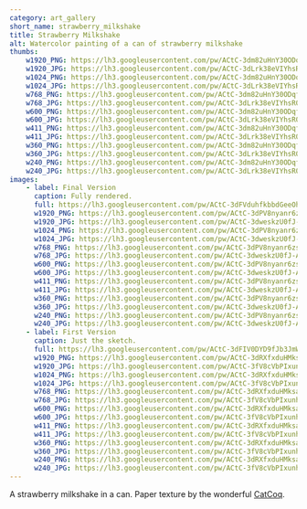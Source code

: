 ```yaml
---
category: art_gallery
short_name: strawberry_milkshake
title: Strawberry Milkshake
alt: Watercolor painting of a can of strawberry milkshake
thumbs:
    w1920_PNG: https://lh3.googleusercontent.com/pw/ACtC-3dm82uHnY30ODqf8wAAKygPFDTQNBz9MgjLM9MfFqdot4ZXxi4Uo9IMnvU10OjalLHi2YamAXikeohzEks4kTxRV1_fXbMtX80xpNeJgWR1X_hVfjxoaMsRwsfPbBGdJXjMP8Tdzpg21qLItZF7yBuM=w355
    w1920_JPG: https://lh3.googleusercontent.com/pw/ACtC-3dLrk38eVIYhsR0k29CMpX05sS5rl99ffgCwVX15c5dExi3ohJLQ4MQjTocDOAEQmz6HU7uIqh4IzOEewtAuOhKSkKa3BsIBSPgHFNMYoqCKZlsHvP2dd--fiM2xs9eeXaneH8Wb5EcsityrluInZ8P=w355
    w1024_PNG: https://lh3.googleusercontent.com/pw/ACtC-3dm82uHnY30ODqf8wAAKygPFDTQNBz9MgjLM9MfFqdot4ZXxi4Uo9IMnvU10OjalLHi2YamAXikeohzEks4kTxRV1_fXbMtX80xpNeJgWR1X_hVfjxoaMsRwsfPbBGdJXjMP8Tdzpg21qLItZF7yBuM=w284
    w1024_JPG: https://lh3.googleusercontent.com/pw/ACtC-3dLrk38eVIYhsR0k29CMpX05sS5rl99ffgCwVX15c5dExi3ohJLQ4MQjTocDOAEQmz6HU7uIqh4IzOEewtAuOhKSkKa3BsIBSPgHFNMYoqCKZlsHvP2dd--fiM2xs9eeXaneH8Wb5EcsityrluInZ8P=w284
    w768_PNG: https://lh3.googleusercontent.com/pw/ACtC-3dm82uHnY30ODqf8wAAKygPFDTQNBz9MgjLM9MfFqdot4ZXxi4Uo9IMnvU10OjalLHi2YamAXikeohzEks4kTxRV1_fXbMtX80xpNeJgWR1X_hVfjxoaMsRwsfPbBGdJXjMP8Tdzpg21qLItZF7yBuM=w213
    w768_JPG: https://lh3.googleusercontent.com/pw/ACtC-3dLrk38eVIYhsR0k29CMpX05sS5rl99ffgCwVX15c5dExi3ohJLQ4MQjTocDOAEQmz6HU7uIqh4IzOEewtAuOhKSkKa3BsIBSPgHFNMYoqCKZlsHvP2dd--fiM2xs9eeXaneH8Wb5EcsityrluInZ8P=w213
    w600_PNG: https://lh3.googleusercontent.com/pw/ACtC-3dm82uHnY30ODqf8wAAKygPFDTQNBz9MgjLM9MfFqdot4ZXxi4Uo9IMnvU10OjalLHi2YamAXikeohzEks4kTxRV1_fXbMtX80xpNeJgWR1X_hVfjxoaMsRwsfPbBGdJXjMP8Tdzpg21qLItZF7yBuM=w166
    w600_JPG: https://lh3.googleusercontent.com/pw/ACtC-3dLrk38eVIYhsR0k29CMpX05sS5rl99ffgCwVX15c5dExi3ohJLQ4MQjTocDOAEQmz6HU7uIqh4IzOEewtAuOhKSkKa3BsIBSPgHFNMYoqCKZlsHvP2dd--fiM2xs9eeXaneH8Wb5EcsityrluInZ8P=w166
    w411_PNG: https://lh3.googleusercontent.com/pw/ACtC-3dm82uHnY30ODqf8wAAKygPFDTQNBz9MgjLM9MfFqdot4ZXxi4Uo9IMnvU10OjalLHi2YamAXikeohzEks4kTxRV1_fXbMtX80xpNeJgWR1X_hVfjxoaMsRwsfPbBGdJXjMP8Tdzpg21qLItZF7yBuM=w114
    w411_JPG: https://lh3.googleusercontent.com/pw/ACtC-3dLrk38eVIYhsR0k29CMpX05sS5rl99ffgCwVX15c5dExi3ohJLQ4MQjTocDOAEQmz6HU7uIqh4IzOEewtAuOhKSkKa3BsIBSPgHFNMYoqCKZlsHvP2dd--fiM2xs9eeXaneH8Wb5EcsityrluInZ8P=w114
    w360_PNG: https://lh3.googleusercontent.com/pw/ACtC-3dm82uHnY30ODqf8wAAKygPFDTQNBz9MgjLM9MfFqdot4ZXxi4Uo9IMnvU10OjalLHi2YamAXikeohzEks4kTxRV1_fXbMtX80xpNeJgWR1X_hVfjxoaMsRwsfPbBGdJXjMP8Tdzpg21qLItZF7yBuM=w100
    w360_JPG: https://lh3.googleusercontent.com/pw/ACtC-3dLrk38eVIYhsR0k29CMpX05sS5rl99ffgCwVX15c5dExi3ohJLQ4MQjTocDOAEQmz6HU7uIqh4IzOEewtAuOhKSkKa3BsIBSPgHFNMYoqCKZlsHvP2dd--fiM2xs9eeXaneH8Wb5EcsityrluInZ8P=w100
    w240_PNG: https://lh3.googleusercontent.com/pw/ACtC-3dm82uHnY30ODqf8wAAKygPFDTQNBz9MgjLM9MfFqdot4ZXxi4Uo9IMnvU10OjalLHi2YamAXikeohzEks4kTxRV1_fXbMtX80xpNeJgWR1X_hVfjxoaMsRwsfPbBGdJXjMP8Tdzpg21qLItZF7yBuM=w66
    w240_JPG: https://lh3.googleusercontent.com/pw/ACtC-3dLrk38eVIYhsR0k29CMpX05sS5rl99ffgCwVX15c5dExi3ohJLQ4MQjTocDOAEQmz6HU7uIqh4IzOEewtAuOhKSkKa3BsIBSPgHFNMYoqCKZlsHvP2dd--fiM2xs9eeXaneH8Wb5EcsityrluInZ8P=w66
images:
    - label: Final Version
      caption: Fully rendered.
      full: https://lh3.googleusercontent.com/pw/ACtC-3dFVduhfkbbdGeeOhfEXlvc4_OREpl-6Ew5Po15gFBE0HKtKWZtOpQa82Cu1BE6415dUly0bf2vSBkM_yAI7zQAuywVQPXG651wcEyYUThDqchg-5uotJpURuUe4SohTfgk8F_pcBowFZlUvAoY745x=w1080
      w1920_PNG: https://lh3.googleusercontent.com/pw/ACtC-3dPV8nyanr6zsOE0i3bhopguRoBOW14jYHQsx8s61XP72wtJV4ahLBiY5muikcYDLUC2hGvhpdO8SVM6qL_yDB3ufZKcaJ_sKdjws3Of7hnL-7LYCiThBSPg-WtkGMB3sqsZbAdxJpXioCMgKAE9nVE=w850
      w1920_JPG: https://lh3.googleusercontent.com/pw/ACtC-3dweskzU0fJ-A4Zde_vA-AgN3BDfCQGF-wLTaT7SaGyYZjPo2ybjYvuDejC1ZD74hCvf50N-qY1_OHW3LH-QlQ-ZzJ9l56yaYekGiEkXW9N85xrnffxv4z6gxfFL9Tot0Ddd0uHV9LGBebIfVt13LZN=w850
      w1024_PNG: https://lh3.googleusercontent.com/pw/ACtC-3dPV8nyanr6zsOE0i3bhopguRoBOW14jYHQsx8s61XP72wtJV4ahLBiY5muikcYDLUC2hGvhpdO8SVM6qL_yDB3ufZKcaJ_sKdjws3Of7hnL-7LYCiThBSPg-WtkGMB3sqsZbAdxJpXioCMgKAE9nVE=w711
      w1024_JPG: https://lh3.googleusercontent.com/pw/ACtC-3dweskzU0fJ-A4Zde_vA-AgN3BDfCQGF-wLTaT7SaGyYZjPo2ybjYvuDejC1ZD74hCvf50N-qY1_OHW3LH-QlQ-ZzJ9l56yaYekGiEkXW9N85xrnffxv4z6gxfFL9Tot0Ddd0uHV9LGBebIfVt13LZN=w711
      w768_PNG: https://lh3.googleusercontent.com/pw/ACtC-3dPV8nyanr6zsOE0i3bhopguRoBOW14jYHQsx8s61XP72wtJV4ahLBiY5muikcYDLUC2hGvhpdO8SVM6qL_yDB3ufZKcaJ_sKdjws3Of7hnL-7LYCiThBSPg-WtkGMB3sqsZbAdxJpXioCMgKAE9nVE=w533
      w768_JPG: https://lh3.googleusercontent.com/pw/ACtC-3dweskzU0fJ-A4Zde_vA-AgN3BDfCQGF-wLTaT7SaGyYZjPo2ybjYvuDejC1ZD74hCvf50N-qY1_OHW3LH-QlQ-ZzJ9l56yaYekGiEkXW9N85xrnffxv4z6gxfFL9Tot0Ddd0uHV9LGBebIfVt13LZN=w533
      w600_PNG: https://lh3.googleusercontent.com/pw/ACtC-3dPV8nyanr6zsOE0i3bhopguRoBOW14jYHQsx8s61XP72wtJV4ahLBiY5muikcYDLUC2hGvhpdO8SVM6qL_yDB3ufZKcaJ_sKdjws3Of7hnL-7LYCiThBSPg-WtkGMB3sqsZbAdxJpXioCMgKAE9nVE=w416
      w600_JPG: https://lh3.googleusercontent.com/pw/ACtC-3dweskzU0fJ-A4Zde_vA-AgN3BDfCQGF-wLTaT7SaGyYZjPo2ybjYvuDejC1ZD74hCvf50N-qY1_OHW3LH-QlQ-ZzJ9l56yaYekGiEkXW9N85xrnffxv4z6gxfFL9Tot0Ddd0uHV9LGBebIfVt13LZN=w416
      w411_PNG: https://lh3.googleusercontent.com/pw/ACtC-3dPV8nyanr6zsOE0i3bhopguRoBOW14jYHQsx8s61XP72wtJV4ahLBiY5muikcYDLUC2hGvhpdO8SVM6qL_yDB3ufZKcaJ_sKdjws3Of7hnL-7LYCiThBSPg-WtkGMB3sqsZbAdxJpXioCMgKAE9nVE=w285
      w411_JPG: https://lh3.googleusercontent.com/pw/ACtC-3dweskzU0fJ-A4Zde_vA-AgN3BDfCQGF-wLTaT7SaGyYZjPo2ybjYvuDejC1ZD74hCvf50N-qY1_OHW3LH-QlQ-ZzJ9l56yaYekGiEkXW9N85xrnffxv4z6gxfFL9Tot0Ddd0uHV9LGBebIfVt13LZN=w285
      w360_PNG: https://lh3.googleusercontent.com/pw/ACtC-3dPV8nyanr6zsOE0i3bhopguRoBOW14jYHQsx8s61XP72wtJV4ahLBiY5muikcYDLUC2hGvhpdO8SVM6qL_yDB3ufZKcaJ_sKdjws3Of7hnL-7LYCiThBSPg-WtkGMB3sqsZbAdxJpXioCMgKAE9nVE=w250
      w360_JPG: https://lh3.googleusercontent.com/pw/ACtC-3dweskzU0fJ-A4Zde_vA-AgN3BDfCQGF-wLTaT7SaGyYZjPo2ybjYvuDejC1ZD74hCvf50N-qY1_OHW3LH-QlQ-ZzJ9l56yaYekGiEkXW9N85xrnffxv4z6gxfFL9Tot0Ddd0uHV9LGBebIfVt13LZN=w250
      w240_PNG: https://lh3.googleusercontent.com/pw/ACtC-3dPV8nyanr6zsOE0i3bhopguRoBOW14jYHQsx8s61XP72wtJV4ahLBiY5muikcYDLUC2hGvhpdO8SVM6qL_yDB3ufZKcaJ_sKdjws3Of7hnL-7LYCiThBSPg-WtkGMB3sqsZbAdxJpXioCMgKAE9nVE=w166
      w240_JPG: https://lh3.googleusercontent.com/pw/ACtC-3dweskzU0fJ-A4Zde_vA-AgN3BDfCQGF-wLTaT7SaGyYZjPo2ybjYvuDejC1ZD74hCvf50N-qY1_OHW3LH-QlQ-ZzJ9l56yaYekGiEkXW9N85xrnffxv4z6gxfFL9Tot0Ddd0uHV9LGBebIfVt13LZN=w166
    - label: First Version
      caption: Just the sketch.
      full: https://lh3.googleusercontent.com/pw/ACtC-3dFIV0DYD9fJb3JmWGC36fJmFJ_Vq8j4-tq5OmPUTn8yhndj_9TNVgYwSrrnMJ5ndSjwP5hrkwp0PVmXxOEjEdNKnKvX0i8n0EkTAW5xhtAi6JzOlsnqmw4NgcuNpl7RsMcFgkE8EhEl_Bt4CKZXca8=w1080
      w1920_PNG: https://lh3.googleusercontent.com/pw/ACtC-3dRXfxduHMksam7SfGBOM2yPSUWL28325nhOl8OPSW_OQU9wnZVUsYE9U_t1QB7F69pDK4h33JTUuUwrWRixEvhvPu1a9nocQ6kSaC5aH_ymGaQZWiB2Rsf6v_TgcQl_VWhT_np3vzCJ2e7RSmrpfq8=w850
      w1920_JPG: https://lh3.googleusercontent.com/pw/ACtC-3fV8cVbPIxunhENO21e9e6E-VD32cLqRBT-TPlEXD93Ufl0-P_EB7uYg96LfMibReTbZL2AELGkXI7qPpKle92JFYKzuK91ggYnoQ86X53PzNxdor2GiyBbtV4Zn4Gud1xiVzkJnM-E5KPBi3uNByP1=w850
      w1024_PNG: https://lh3.googleusercontent.com/pw/ACtC-3dRXfxduHMksam7SfGBOM2yPSUWL28325nhOl8OPSW_OQU9wnZVUsYE9U_t1QB7F69pDK4h33JTUuUwrWRixEvhvPu1a9nocQ6kSaC5aH_ymGaQZWiB2Rsf6v_TgcQl_VWhT_np3vzCJ2e7RSmrpfq8=w711
      w1024_JPG: https://lh3.googleusercontent.com/pw/ACtC-3fV8cVbPIxunhENO21e9e6E-VD32cLqRBT-TPlEXD93Ufl0-P_EB7uYg96LfMibReTbZL2AELGkXI7qPpKle92JFYKzuK91ggYnoQ86X53PzNxdor2GiyBbtV4Zn4Gud1xiVzkJnM-E5KPBi3uNByP1=w711
      w768_PNG: https://lh3.googleusercontent.com/pw/ACtC-3dRXfxduHMksam7SfGBOM2yPSUWL28325nhOl8OPSW_OQU9wnZVUsYE9U_t1QB7F69pDK4h33JTUuUwrWRixEvhvPu1a9nocQ6kSaC5aH_ymGaQZWiB2Rsf6v_TgcQl_VWhT_np3vzCJ2e7RSmrpfq8=w533
      w768_JPG: https://lh3.googleusercontent.com/pw/ACtC-3fV8cVbPIxunhENO21e9e6E-VD32cLqRBT-TPlEXD93Ufl0-P_EB7uYg96LfMibReTbZL2AELGkXI7qPpKle92JFYKzuK91ggYnoQ86X53PzNxdor2GiyBbtV4Zn4Gud1xiVzkJnM-E5KPBi3uNByP1=w533
      w600_PNG: https://lh3.googleusercontent.com/pw/ACtC-3dRXfxduHMksam7SfGBOM2yPSUWL28325nhOl8OPSW_OQU9wnZVUsYE9U_t1QB7F69pDK4h33JTUuUwrWRixEvhvPu1a9nocQ6kSaC5aH_ymGaQZWiB2Rsf6v_TgcQl_VWhT_np3vzCJ2e7RSmrpfq8=w416
      w600_JPG: https://lh3.googleusercontent.com/pw/ACtC-3fV8cVbPIxunhENO21e9e6E-VD32cLqRBT-TPlEXD93Ufl0-P_EB7uYg96LfMibReTbZL2AELGkXI7qPpKle92JFYKzuK91ggYnoQ86X53PzNxdor2GiyBbtV4Zn4Gud1xiVzkJnM-E5KPBi3uNByP1=w416
      w411_PNG: https://lh3.googleusercontent.com/pw/ACtC-3dRXfxduHMksam7SfGBOM2yPSUWL28325nhOl8OPSW_OQU9wnZVUsYE9U_t1QB7F69pDK4h33JTUuUwrWRixEvhvPu1a9nocQ6kSaC5aH_ymGaQZWiB2Rsf6v_TgcQl_VWhT_np3vzCJ2e7RSmrpfq8=w285
      w411_JPG: https://lh3.googleusercontent.com/pw/ACtC-3fV8cVbPIxunhENO21e9e6E-VD32cLqRBT-TPlEXD93Ufl0-P_EB7uYg96LfMibReTbZL2AELGkXI7qPpKle92JFYKzuK91ggYnoQ86X53PzNxdor2GiyBbtV4Zn4Gud1xiVzkJnM-E5KPBi3uNByP1=w285
      w360_PNG: https://lh3.googleusercontent.com/pw/ACtC-3dRXfxduHMksam7SfGBOM2yPSUWL28325nhOl8OPSW_OQU9wnZVUsYE9U_t1QB7F69pDK4h33JTUuUwrWRixEvhvPu1a9nocQ6kSaC5aH_ymGaQZWiB2Rsf6v_TgcQl_VWhT_np3vzCJ2e7RSmrpfq8=w250
      w360_JPG: https://lh3.googleusercontent.com/pw/ACtC-3fV8cVbPIxunhENO21e9e6E-VD32cLqRBT-TPlEXD93Ufl0-P_EB7uYg96LfMibReTbZL2AELGkXI7qPpKle92JFYKzuK91ggYnoQ86X53PzNxdor2GiyBbtV4Zn4Gud1xiVzkJnM-E5KPBi3uNByP1=w250
      w240_PNG: https://lh3.googleusercontent.com/pw/ACtC-3dRXfxduHMksam7SfGBOM2yPSUWL28325nhOl8OPSW_OQU9wnZVUsYE9U_t1QB7F69pDK4h33JTUuUwrWRixEvhvPu1a9nocQ6kSaC5aH_ymGaQZWiB2Rsf6v_TgcQl_VWhT_np3vzCJ2e7RSmrpfq8=w166
      w240_JPG: https://lh3.googleusercontent.com/pw/ACtC-3fV8cVbPIxunhENO21e9e6E-VD32cLqRBT-TPlEXD93Ufl0-P_EB7uYg96LfMibReTbZL2AELGkXI7qPpKle92JFYKzuK91ggYnoQ86X53PzNxdor2GiyBbtV4Zn4Gud1xiVzkJnM-E5KPBi3uNByP1=w166
---
```


A strawberry milkshake in a can.
Paper texture by the wonderful [CatCoq](https://www.instagram.com/catcoq/).
